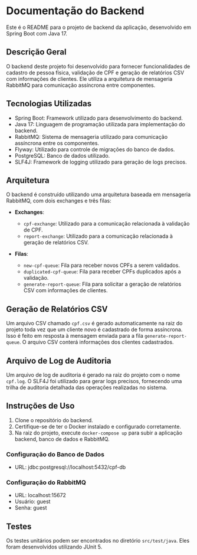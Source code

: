 # Documentação do Backend

Este é o README para o projeto de backend da aplicação, desenvolvido em Spring Boot com Java 17.

## Descrição Geral

O backend deste projeto foi desenvolvido para fornecer funcionalidades de cadastro de pessoa física, validação de CPF e geração de relatórios CSV com informações de clientes. Ele utiliza a arquitetura de mensageria RabbitMQ para comunicação assíncrona entre componentes.

## Tecnologias Utilizadas

- Spring Boot: Framework utilizado para desenvolvimento do backend.
- Java 17: Linguagem de programação utilizada para implementação do backend.
- RabbitMQ: Sistema de mensageria utilizado para comunicação assíncrona entre os componentes.
- Flyway: Utilizado para controle de migrações do banco de dados.
- PostgreSQL: Banco de dados utilizado.
- SLF4J: Framework de logging utilizado para geração de logs precisos.

## Arquitetura

O backend é construído utilizando uma arquitetura baseada em mensageria RabbitMQ, com dois exchanges e três filas:

- **Exchanges**:
  - `cpf-exchange`: Utilizado para a comunicação relacionada à validação de CPF.
  - `report-exchange`: Utilizado para a comunicação relacionada à geração de relatórios CSV.

- **Filas**:
  - `new-cpf-queue`: Fila para receber novos CPFs a serem validados.
  - `duplicated-cpf-queue`: Fila para receber CPFs duplicados após a validação.
  - `generate-report-queue`: Fila para solicitar a geração de relatórios CSV com informações de clientes.

## Geração de Relatórios CSV

Um arquivo CSV chamado `cpf.csv` é gerado automaticamente na raiz do projeto toda vez que um cliente novo é cadastrado de forma assíncrona. Isso é feito em resposta à mensagem enviada para a fila `generate-report-queue`. O arquivo CSV conterá informações dos clientes cadastrados.

## Arquivo de Log de Auditoria

Um arquivo de log de auditoria é gerado na raiz do projeto com o nome `cpf.log`. O SLF4J foi utilizado para gerar logs precisos, fornecendo uma trilha de auditoria detalhada das operações realizadas no sistema.

## Instruções de Uso

1. Clone o repositório do backend.
2. Certifique-se de ter o Docker instalado e configurado corretamente.
3. Na raiz do projeto, execute `docker-compose up` para subir a aplicação backend, banco de dados e RabbitMQ.

### Configuração do Banco de Dados

- URL: jdbc:postgresql://localhost:5432/cpf-db

### Configuração do RabbitMQ

- URL: localhost:15672
- Usuário: guest
- Senha: guest

## Testes

Os testes unitários podem ser encontrados no diretório `src/test/java`. Eles foram desenvolvidos utilizando JUnit 5.
